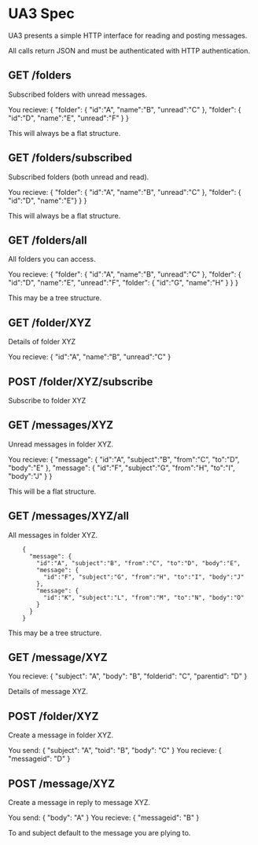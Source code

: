 UA3 Spec
========

UA3 presents a simple HTTP interface for reading and posting messages.

All calls return JSON and must be authenticated with HTTP authentication.

## GET /folders

Subscribed folders with unread messages.

You recieve:
        { "folder": { "id":"A", "name":"B", "unread":"C" }, "folder": { "id":"D", "name":"E", "unread":"F" } }

This will always be a flat structure.

## GET /folders/subscribed
Subscribed folders (both unread and read).

You recieve:
        { "folder": { "id":"A", "name":"B", "unread":"C" }, "folder": { "id":"D", "name":"E"} } }

This will always be a flat structure.

## GET /folders/all

All folders you can access.

You recieve:
        {
          "folder": {
            "id":"A", "name":"B", "unread":"C"
          },
          "folder": {
            "id":"D", "name":"E", "unread":"F",
            "folder": {
              "id":"G", "name":"H"
            }
          }
        }

This may be a tree structure.

## GET /folder/XYZ
Details of folder XYZ

You recieve:
        { "id":"A", "name":"B", "unread":"C" }

## POST /folder/XYZ/subscribe
Subscribe to folder XYZ

## GET /messages/XYZ
Unread messages in folder XYZ.

You recieve:
        {
          "message": { "id":"A", "subject":"B", "from":"C", "to":"D", "body":"E" },
          "message": { "id":"F", "subject":"G", "from":"H", "to":"I", "body":"J" }
        }

This will be a flat structure.

## GET /messages/XYZ/all

All messages in folder XYZ.

        {
          "message": {
            "id":"A", "subject":"B", "from":"C", "to":"D", "body":"E",
            "message": {
              "id":"F", "subject":"G", "from":"H", "to":"I", "body":"J"
            },
            "message": {
              "id":"K", "subject":"L", "from":"M", "to":"N", "body":"O"
            }
          }
        }

This may be a tree structure.

## GET /message/XYZ
You recieve:
        { "subject": "A", "body": "B", "folderid": "C", "parentid": "D" }

Details of message XYZ.

## POST /folder/XYZ

Create a message in folder XYZ.

You send:
        { "subject": "A", "toid": "B", "body": "C" }
You recieve:
        { "messageid": "D" }

## POST /message/XYZ

Create a message in reply to message XYZ. 

You send:
        { "body": "A" }
You recieve:
        { "messageid": "B" }

To and subject default to the message you are plying to.